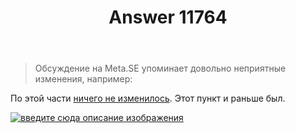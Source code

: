﻿---
title: "Answer 11764"
se.owner.user_id: 15479
se.owner.display_name: "Suvitruf - Andrei Apanasik"
se.owner.link: "https://ru.meta.stackoverflow.com/users/15479/suvitruf-andrei-apanasik"
se.answer_id: 11764
se.question_id: 11748
se.post_type: answer
se.is_accepted: False
---
<blockquote>
<p>Обсуждение на Meta.SE упоминает довольно неприятные изменения, например:</p>
</blockquote>
<p>По этой части <a href="https://gist.github.com/pxeger/f00bae9440f0c8bc5d88c389c84b9e47/revisions" rel="nofollow noreferrer">ничего не изменилось</a>. Этот пункт и раньше был.</p>
<p><a href="https://i.stack.imgur.com/yaU2E.png" rel="nofollow noreferrer"><img src="https://i.stack.imgur.com/yaU2E.png" alt="введите сюда описание изображения" /></a></p>
